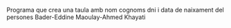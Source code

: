 Programa que crea una taula amb nom cognoms dni i data de naixament del persones
Bader-Eddine Maoulay-Ahmed Khayati
